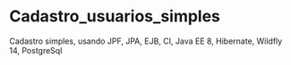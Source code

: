# Cadastro_usuarios_simples
Cadastro simples, usando JPF, JPA, EJB, CI, Java EE 8, Hibernate, Wildfly 14, PostgreSql
